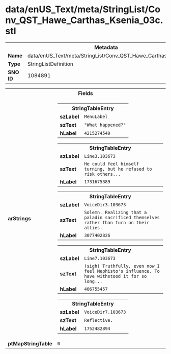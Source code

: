 <h1>data/enUS_Text/meta/StringList/Conv_QST_Hawe_Carthas_Ksenia_03c.stl</h1><table><tr><th colspan="100%">Metadata</th></tr><tr><td><b>Name</b></td><td>data/enUS_Text/meta/StringList/Conv_QST_Hawe_Carthas_Ksenia_03c.stl</td></tr><tr><td><b>Type</b></td><td>StringListDefinition</td></tr><tr><td><b>SNO ID</b></td><td>1084891</td></tr></table>

<table><tr><th colspan="100%">Fields</th></tr><tr><td><b>arStrings</b></td><td><table><tr><th colspan="100%">StringTableEntry</th></tr><tr><td><b>szLabel</b></td><td><code>MenuLabel</code></td></tr><tr><td><b>szText</b></td><td><code>"What happened?"</code></td></tr><tr><td><b>hLabel</b></td><td><code>4215274549</code></td></tr></table>


<table><tr><th colspan="100%">StringTableEntry</th></tr><tr><td><b>szLabel</b></td><td><code>Line3.103673</code></td></tr><tr><td><b>szText</b></td><td><code>He could feel himself turning, but he refused to risk others...</code></td></tr><tr><td><b>hLabel</b></td><td><code>1731675389</code></td></tr></table>


<table><tr><th colspan="100%">StringTableEntry</th></tr><tr><td><b>szLabel</b></td><td><code>VoiceDir3.103673</code></td></tr><tr><td><b>szText</b></td><td><code>Solemn. Realizing that a paladin sacrificed themselves rather than turn on their allies.</code></td></tr><tr><td><b>hLabel</b></td><td><code>3077402826</code></td></tr></table>


<table><tr><th colspan="100%">StringTableEntry</th></tr><tr><td><b>szLabel</b></td><td><code>Line7.103673</code></td></tr><tr><td><b>szText</b></td><td><code>(sigh) Truthfully, even now I feel Mephisto's influence. To have withstood it for so long...</code></td></tr><tr><td><b>hLabel</b></td><td><code>406755457</code></td></tr></table>


<table><tr><th colspan="100%">StringTableEntry</th></tr><tr><td><b>szLabel</b></td><td><code>VoiceDir7.103673</code></td></tr><tr><td><b>szText</b></td><td><code>Reflective.</code></td></tr><tr><td><b>hLabel</b></td><td><code>1752482894</code></td></tr></table>


</td></tr><tr><td><b>ptMapStringTable</b></td><td><code>0</code></td></tr></table>

